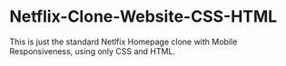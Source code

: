 # Netflix-Clone-Website-CSS-HTML
This is just the standard Netlfix Homepage clone with Mobile Responsiveness, using only CSS and HTML.
